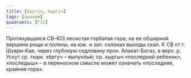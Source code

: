 ```yaml
---
title: [Хургуч, Хыргуч]
tags: [ороним]
quadrants: [Г12]
---
```


Протянувшаяся СВ–ЮЗ лесистая горбатая гора; на ее обширной вершине рощи и
поляны, на юж. и зап. склонах выходы скал. К СВ от г. Шуври-Кая, через глубокую
седловину прох. Алакат-Богаз, в верх. р. Ускут ср. тюрк. хёргуч – выпуклый; ср.
хыргыч «последний ребенок», «последыш» – в переносном смысле может означать
«последняя, крайняя гора».
